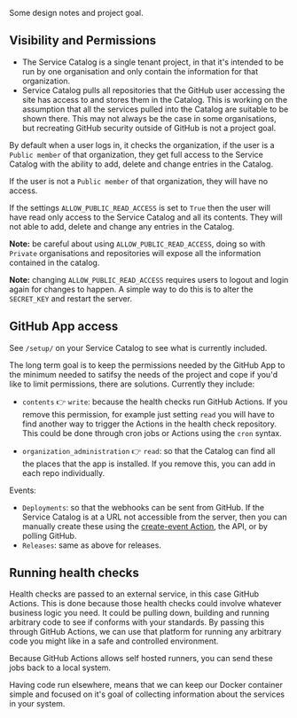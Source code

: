 Some design notes and project goal.

## Visibility and Permissions

* The Service Catalog is a single tenant project, in that it's intended to be run by one organisation and only contain the information for that organization.
* Service Catalog pulls all repositories that the GitHub user accessing the site has access to and stores them in the Catalog. This is working on the assumption that all the services pulled into the Catalog are suitable to be shown there. This may not always be the case in some organisations, but recreating GitHub security outside of GitHub is not a project goal.

By default when a user logs in, it checks the organization, if the user is a `Public member` of that organization, they get full access to the Service Catalog with the ability to add, delete and change entries in the Catalog.

If the user is not a `Public member` of that organization, they will have no access.

If the settings `ALLOW_PUBLIC_READ_ACCESS` is set to `True` then the user will have read only access to the Service Catalog and all its contents. They will not able to add, delete and change any entries in the Catalog.

**Note:** be careful about using `ALLOW_PUBLIC_READ_ACCESS`, doing so with `Private` organisations and repositories will expose all the information contained in the catalog.

**Note:** changing `ALLOW_PUBLIC_READ_ACCESS` requires users to logout and login again for changes to happen. A simple way to do this is to alter the `SECRET_KEY` and restart the server.

## GitHub App access

See `/setup/` on your Service Catalog to see what is currently included.

The long term goal is to keep the permissions needed by the GitHub App to the minimum needed to satifsy the needs of the project and cope if you'd like to limit permissions, there are solutions. Currently they include:

* `contents` 👉 `write`: because the health checks run GitHub Actions. If you remove this permission, for example just setting `read` you will have to find another way to trigger the Actions in the health check repository. This could be done through cron jobs or Actions using the `cron` syntax.

* `organization_administration` 👉 `read`: so that the Catalog can find all the places that the app is installed. If you remove this, you can add in each repo individually.

Events:

* `Deployments`: so that the webhooks can be sent from GitHub. If the Service Catalog is at a URL not accessible from the server, then you can manually create these using the [create-event Action](https://github.com/clearwind-ca/create-event), the API, or by polling GitHub.
* `Releases`: same as above for releases.

## Running health checks

Health checks are passed to an external service, in this case GitHub Actions. This is done because those health checks could involve whatever business logic you need. It could be pulling down, building and running arbitrary code to see if conforms with your standards. By passing this through GitHub Actions, we can use that platform for running any arbitrary code you might like in a safe and controlled environment.

Because GitHub Actions allows self hosted runners, you can send these jobs back to a local system.

Having code run elsewhere, means that we can keep our Docker container simple and focused on it's goal of collecting information about the services in your system.

